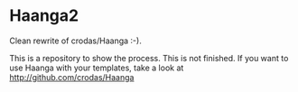 Haanga2
=======

Clean rewrite of crodas/Haanga :-).

This is a repository to show the process. This is not finished. If you want to use Haanga with your templates, take a look at http://github.com/crodas/Haanga